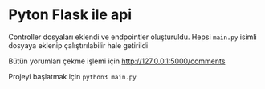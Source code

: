 # Pyton Flask ile api

Controller dosyaları eklendi ve endpointler oluşturuldu.
Hepsi ``main.py`` isimli dosyaya eklenip çalıştırılabilir hale getirildi

Bütün yorumları çekme işlemi için
    http://127.0.0.1:5000/comments

Projeyi başlatmak için 
`python3 main.py`